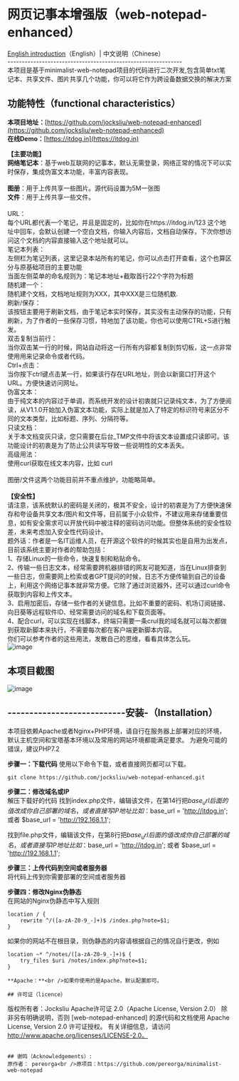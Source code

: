 # 网页记事本增强版（web-notepad-enhanced）
  [English introduction](https://github.com/jocksliu/web-notepad-enhanced/blob/main/README-English.md)（English）|   中文说明（Chinese）<br />
    -------------------------------------------------------------<br />
  本项目是基于minimalist-web-notepad项目的代码进行二次开发,包含简单txt笔记本、共享文件、图片共享几个功能，你可以将它作为跨设备数据交换的解决方案<br />

## **功能特性（functional characteristics）**

**本项目地址：**[https://github.com/jocksliu/web-notepad-enhanced](https://github.com/jocksliu/web-notepad-enhanced)<br />**在线Demo：**[https://itdog.in](https://itdog.in)

**【主要功能】**<br />**网络笔记本**：基于web互联网的记事本，默认无需登录，网络正常的情况下可以实时保存，集成伪富文本功能，丰富内容表现。<br /><br />**图册**：用于上传共享一些图片。源代码设置为5M一张图<br />**文件**：用于上传共享一些文件。<br />
<br />
URL：<br />每个URL都代表一个笔记，并且是固定的，比如你在https://itdog.in/123 这个地址中回车，会默认创建一个空白文档，你输入内容后，文档自动保存，下次你想访问这个文档的内容直接输入这个地址就可以。<br />
笔记本列表：<br />左侧栏为笔记列表，这里记录本站所有的笔记，你可以点击打开查看，这个也算区分与原基础项目的主要功能<br />当面左侧菜单的命名规则为：笔记本地址+截取首行22个字符为标题<br />
随机建一个：<br />随机建个文档，文档地址规则为XXX，其中XXX是三位随机数.<br />
刷新/保存：<br />该按钮主要用于刷新文档，由于笔记本实时保存，其实没有主动保存的功能，只有刷新，为了作者的一些保存习惯，特地加了该功能，你也可以使用CTRL+S进行触发。<br />
双击复制当前行：<br />当你双击某一行的时候，网站自动将这一行所有内容都复制到剪切板，这一点非常使用用来记录命令或者代码。<br />
Ctrl+点击：<br />当你按下ctrl键点击某一行，如果该行存在URL地址，则会以新窗口打开这个URL。方便快速访问网址。<br />
伪富文本：<br />由于纯文本的内容过于单调，而系统开发的设计初衷就只记录纯文本，为了方便阅读，从V1.1.0开始加入伪富文本功能，实际上就是加入了特定的标识符号来区分不同的文本类型，比如标题、序列、分隔符等。<br />
只读文档：<br />关于本文档变灰只读，您只需要在后台_TMP文件中将该文本设置成只读即可。该功能设计的初衷是为了防止公共读写导致一些说明性的文本丢失。<br />
高级用法：<br />使用curl获取在线文本内容，比如 curl <br />
<br />
图册/文件这两个功能目前并不重点维护，功能略简单。<br />
<br />
**【安全性】**<br />请注意，该系统默认的密码是关闭的，极其不安全，设计的初衷是为了方便快速保存和夸设备共享文本/图片和文件等，目前属于小众软件，不建议用来存储重要信息，如有安全需求可以开放代码中被注释的密码访问功能。但整体系统的安全性较差，未来考虑加入安全性代码设计。<br />
题外话：作者是一名IT运维人员，在开源这个软件的时候其实也是自用为出发点，目前该系统主要对作者的帮助包括：<br />
1、存储Linux的一些命令，快速复制和粘贴命令。<br />
2、传输一些日志文本，经常需要跨机器排错的网友可能知道，当在Linux排查到一些日志，但需要网上检索或者GPT提问的时候，日志不方便传输到自己的设备上，利用这个网络记事本就非常方便。它除了通过浏览器外，还可以通过curl命令获取到内容和上传文本。<br />
3、启用加密后，存储一些作者的关键信息。比如不重要的密码、机场订阅链接、向日葵等远程软件ID、经常需要访问的域名和下载页面等。<br />
4、配合curl，可以实现在线脚本，终端只需要一条crul我的域名就可以每次都做到获取新脚本来执行，不需要每次都在客户端更新脚本内容。<br />
你们可以参考作者的这些用法，发散自己的思维，看看具体怎么玩。<br />
![image](https://github.com/jocksliu/web-notepad-enhanced/assets/94985963/5268e360-3898-4e22-9b17-c3968016c843)



## 本项目截图
![image](https://github.com/jocksliu/web-notepad-enhanced/assets/94985963/a3861aee-77b3-4236-86e1-8a3f87588d25)

## ---------------------------安装-（Installation） 
本项目依赖Apache或者Nginx+PHP环境，请自行在服务器上部署对应的环境，默认主机空间和宝塔基本环境以及常用的网站环境都能满足要求。
为避免可能的错误，建议PHP7.2

**步骤一：下载代码**
使用以下命令下载，或者直接网页都可以下载。

```
git clone https://github.com/jocksliu/web-notepad-enhanced.git
```

**步骤二：修改域名或IP**<br />
解压下载好的代码
找到index.php文件，编辑该文件，在第14行把$base_url后面的值改成你自己部署的域名，或者直接写IP地址
比如：$base_url = 'http://itdog.in';  或者 $base_url = 'http://192.168.1.1';

找到file.php文件，编辑该文件，在第8行把$base_url后面的值改成你自己部署的域名，或者直接写IP地址
比如：$base_url = 'http://itdog.in';  或者 $base_url = 'http://192.168.1.1';

**步骤三：上传代码到空间或者服务器**<br />
将代码上传到你需要部署的空间或者服务器

**步骤四：修改Nginx伪静态**<br />
在网站的Nginx伪静态中写入规则
```
location / {
    rewrite ^/([a-zA-Z0-9_-]+)$ /index.php?note=$1;
}
```
如果你的网站不在根目录，则伪静态的内容请根据自己的情况自行更改，例如
```
location ~* ^/notes/([a-zA-Z0-9_-]+)$ {
    try_files $uri /notes/index.php?note=$1;
}

**Apache：**<br />如果你使用的是Apache，默认配置即可。

## 许可证（licence）
```
版权所有者：Jocksliu
Apache许可证 2.0（Apache License, Version 2.0）
除非另有明确说明，否则 [web-notepad-enhanced] 的源代码和文档使用 Apache License, Version 2.0 许可证授权。
有关详细信息，请访问 http://www.apache.org/licenses/LICENSE-2.0。
```

## 谢鸣（Acknowledgements）:
原作者： pereorga<br />原项目：https://github.com/pereorga/minimalist-web-notepad
